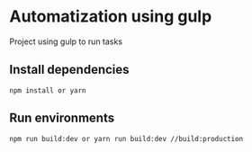 # Automatization using gulp

Project using gulp to run tasks

## Install dependencies

```
npm install or yarn
```
## Run environments

```
npm run build:dev or yarn run build:dev //build:production
```